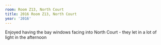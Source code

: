 ```yaml
---
room: Room Z13, North Court
title: 2016 Room Z13, North Court
year: '2016'
---
```


Enjoyed having the bay windows facing into North Court - they let in a lot of light in the afternoon